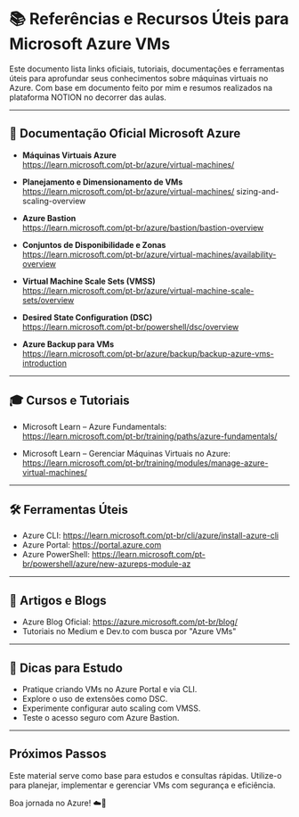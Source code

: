 # 📚 Referências e Recursos Úteis para Microsoft Azure VMs

Este documento lista links oficiais, tutoriais, documentações e ferramentas úteis para aprofundar seus conhecimentos sobre máquinas virtuais no Azure. Com base em documento
feito por mim e resumos realizados na plataforma NOTION no decorrer das aulas.

---

## 🔗 Documentação Oficial Microsoft Azure

- **Máquinas Virtuais Azure**  
  https://learn.microsoft.com/pt-br/azure/virtual-machines/

- **Planejamento e Dimensionamento de VMs**  
  https://learn.microsoft.com/pt-br/azure/virtual-machines/ sizing-and-scaling-overview

- **Azure Bastion**  
  https://learn.microsoft.com/pt-br/azure/bastion/bastion-overview

- **Conjuntos de Disponibilidade e Zonas**  
  https://learn.microsoft.com/pt-br/azure/virtual-machines/availability-overview

- **Virtual Machine Scale Sets (VMSS)**  
  https://learn.microsoft.com/pt-br/azure/virtual-machine-scale-sets/overview

- **Desired State Configuration (DSC)**  
  https://learn.microsoft.com/pt-br/powershell/dsc/overview

- **Azure Backup para VMs**  
  https://learn.microsoft.com/pt-br/azure/backup/backup-azure-vms-introduction

---

## 🎓 Cursos e Tutoriais

- Microsoft Learn – Azure Fundamentals:  
  https://learn.microsoft.com/pt-br/training/paths/azure-fundamentals/

- Microsoft Learn – Gerenciar Máquinas Virtuais no Azure:  
  https://learn.microsoft.com/pt-br/training/modules/manage-azure-virtual-machines/

---

## 🛠️ Ferramentas Úteis

- Azure CLI: https://learn.microsoft.com/pt-br/cli/azure/install-azure-cli  
- Azure Portal: https://portal.azure.com  
- Azure PowerShell: https://learn.microsoft.com/pt-br/powershell/azure/new-azureps-module-az

---

## 📖 Artigos e Blogs

- Azure Blog Oficial: https://azure.microsoft.com/pt-br/blog/  
- Tutoriais no Medium e Dev.to com busca por "Azure VMs"

---

## 📌 Dicas para Estudo

- Pratique criando VMs no Azure Portal e via CLI.
- Explore o uso de extensões como DSC.
- Experimente configurar auto scaling com VMSS.
- Teste o acesso seguro com Azure Bastion.

---

## Próximos Passos

Este material serve como base para estudos e consultas rápidas. Utilize-o para planejar, implementar e gerenciar VMs com segurança e eficiência.

Boa jornada no Azure! ☁️🚀
